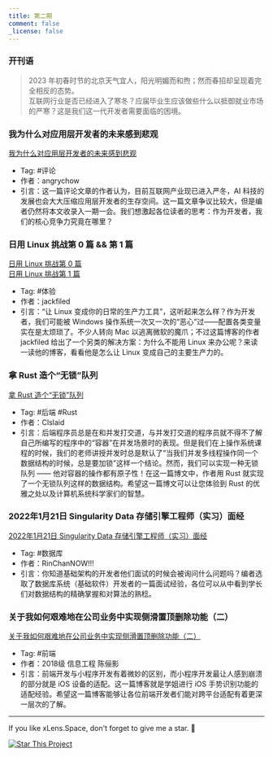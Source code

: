 ```yaml
---
title: 第二期
comment: false
_license: false
---
```


### 开刊语

> 2023 年初春时节的北京天气宜人，阳光明媚而和煦；然而春招却呈现着完全相反的态势。
> <br/>
> 互联网行业是否已经进入了寒冬？应届毕业生应该做些什么以抵御就业市场的严寒？这是我们这一代开发者需要面临的困境。

### 我为什么对应用层开发者的未来感到悲观
[我为什么对应用层开发者的未来感到悲观](https://angrychow.github.io/angrychow-blog/2023/03/26/%E4%B8%BA%E4%BB%80%E4%B9%88%E6%88%91%E5%AF%B9%E7%A8%8B%E5%BA%8F%E5%91%98%E7%9A%84%E6%9C%AA%E6%9D%A5%E6%84%9F%E5%88%B0%E6%82%B2%E8%A7%82/)
- Tag: #评论 
- 作者：angrychow
- 引言：这一篇评论文章的作者认为，目前互联网产业现已进入严冬，AI 科技的发展也会大大压缩应用层开发者的生存空间。这一篇文章争议比较大，但是编者仍然将本文收录入一期一会。我们想激起各位读者的思考：作为开发者，我们的核心竞争力究竟在哪里？

### 日用 Linux 挑战第 0 篇 && 第 1 篇
[日用 Linux 挑战第 0 篇](https://rrricardo.top/blog/2023/01/15/daily-linux-0/)
<br/>
[日用 Linux 挑战第 1 篇](https://rrricardo.top/blog/2023/03/08/daily-linux-1/)
- Tag: #体验 
- 作者：jackfiled
- 引言：“让 Linux 变成你的日常的生产力工具”，这听起来怎么样？作为开发者，我们可能被 Windows 操作系统一次又一次的“恶心”过——配置各类变量实在是太烦琐了。不少人转向 Mac 以逃离微软的魔爪；不过这篇博客的作者 jackfiled 给出了一个另类的解决方案：为什么不能用 Linux 来办公呢？来读一读他的博客，看看他是怎么让 Linux 变成自己的主要生产力的。

### 拿 Rust 造个“无锁”队列
[拿 Rust 造个“无锁”队列](https://clslaid.icu/implement-lockless-unsafe-queue/)
- Tag: #后端  #Rust 
- 作者：Clslaid
- 引言：后端程序员总是在和并发打交道，与并发打交道的程序员就不得不了解自己所编写的程序中的“容器”在并发场景时的表现。但是我们在上操作系统课程的时候，我们的老师讲授并发时总是默认了“当我们并发多线程操作同一个数据结构的时候，总是要加锁”这样一个结论。然而，我们可以实现一种无锁队列 —— 他对容器的操作都有原子性！在这一篇博文中，作者用 Rust 就实现了一个无锁队列这样的数据结构。希望这一篇博文可以让您体验到 Rust 的优雅之处以及计算机系统科学家们的智慧。

### 2022年1月21日 Singularity Data 存储引擎工程师（实习）面经
[2022年1月21日 Singularity Data 存储引擎工程师（实习）面经](http://blog.rinchannow.site/2022-1-21-singularity-data-interview/)
- Tag: #数据库 
- 作者：RinChanNOW!!!
- 引言：你知道基础架构的开发者他们面试的时候会被询问什么问题吗？编者选取了数据库系统（基础软件）开发者的一篇面试经验，各位可以从中看到学长们对数据结构的精确掌握和对算法的熟稔。

### 关于我如何艰难地在公司业务中实现侧滑置顶删除功能（二）
[关于我如何艰难地在公司业务中实现侧滑置顶删除功能（二）](https://marycly.github.io/%E5%85%B3%E4%BA%8E%E6%88%91%E5%A6%82%E4%BD%95%E8%89%B0%E9%9A%BE%E5%9C%B0%E5%9C%A8%E5%85%AC%E5%8F%B8%E4%B8%9A%E5%8A%A1%E4%B8%AD%E5%AE%9E%E7%8E%B0%E4%BE%A7%E6%BB%91%E7%BD%AE%E9%A1%B6%E5%88%A0%E9%99%A4%E5%8A%9F%E8%83%BD%EF%BC%88%E4%BA%8C%EF%BC%89/)
- Tag: #前端 
- 作者：2018级 信息工程 陈俪影
- 引言：前端开发与小程序开发有着微妙的区别，而小程序开发最让人感到崩溃的部分就是 iOS 设备的适配。这一篇博客就是学姐进行 iOS 手势识别功能的适配经验。希望这一篇博客能够让各位前端开发者们能对跨平台适配有着更深一层次的了解。

<!--more-->

---

If you like xLens.Space, don't forget to give me a star. :star2:

[![Star This Project](https://img.shields.io/github/stars/xLensSpace/xlensspace.github.io?label=Stars&style=social)](https://github.com/xLensSpace/xlensspace.github.io)
